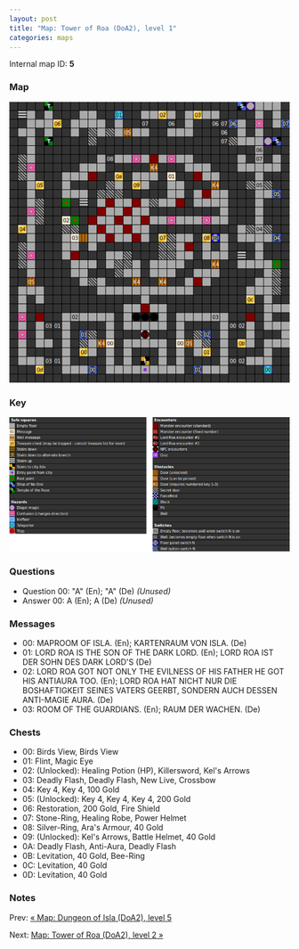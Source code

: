 ```yaml
---
layout: post
title: "Map: Tower of Roa (DoA2), level 1"
categories: maps
---
```


Internal map ID: __5__

### Map

![Dungeons of Avalon II, tower level 1 map](../images/doa2-t1.png "Tower level 1 map")

### Key

![Dungeons of Avalon II, map key](../images/doa2-key.png "Map key")

### Questions

* Question 00: "A" (En); "A" (De) _(Unused)_
* Answer 00: A (En); A (De) _(Unused)_

### Messages

* 00: MAPROOM OF ISLA. (En);
  KARTENRAUM VON ISLA. (De)
* 01: LORD ROA IS THE SON OF THE DARK LORD. (En);
  LORD ROA IST DER SOHN DES DARK LORD'S (De)
* 02: LORD ROA GOT NOT ONLY THE EVILNESS OF HIS FATHER HE GOT HIS ANTIAURA TOO. (En);
  LORD ROA HAT NICHT NUR DIE BOSHAFTIGKEIT SEINES VATERS GEERBT, SONDERN AUCH DESSEN ANTI-MAGIE AURA. (De)
* 03: ROOM OF THE GUARDIANS. (En);
  RAUM DER WACHEN. (De)

### Chests

* 00: Birds View, Birds View
* 01: Flint, Magic Eye
* 02: (Unlocked): Healing Potion (HP), Killersword, Kel's Arrows
* 03: Deadly Flash, Deadly Flash, New Live, Crossbow
* 04: Key 4, Key 4, 100 Gold
* 05: (Unlocked): Key 4, Key 4, Key 4, 200 Gold
* 06: Restoration, 200 Gold, Fire Shield
* 07: Stone-Ring, Healing Robe, Power Helmet
* 08: Silver-Ring, Ara's Armour, 40 Gold
* 09: (Unlocked): Kel's Arrows, Battle Helmet, 40 Gold
* 0A: Deadly Flash, Anti-Aura, Deadly Flash
* 0B: Levitation, 40 Gold, Bee-Ring
* 0C: Levitation, 40 Gold
* 0D: Levitation, 40 Gold

### Notes


Prev: [&laquo; Map: Dungeon of Isla (DoA2), level 5](doa2-dungeon5.html)

Next: [Map: Tower of Roa (DoA2), level 2 &raquo;](doa2-tower2.html)
